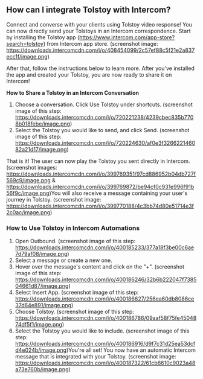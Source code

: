 ## How can I integrate Tolstoy with Intercom?

Connect and converse with your clients using Tolstoy video response! You can now directly send your Tolstoys in an Intercom correspondence.
Start by installing the Tolstoy app (https://www.intercom.com/app-store?search=tolstoy) from Intercom app store. (screenshot image: https://downloads.intercomcdn.com/i/o/408454099/2c57ef88c5f21e2a837ecc1f/image.png)

After that, follow the instructions below to learn more. After you've installed the app and created your Tolstoy, you are now ready to share it on Intercom!

**How to Share a Tolstoy in an Intercom Conversation**
1. Choose a conversation. Click Use Tolstoy under shortcuts. (screenshot image of this step: https://downloads.intercomcdn.com/i/o/720221238/4239cbec835b7708b018febe/image.png)
2. Select the Tolstoy you would like to send, and click Send. (screenshot image of this step: https://downloads.intercomcdn.com/i/o/720224630/af0e3f326622146082a21d17/image.png)

That is it! The user can now play the Tolstoy you sent directly in Intercom. (screenshot images: https://downloads.intercomcdn.com/i/o/399769351/97cd886952b04db727f569c9/image.png & https://downloads.intercomcdn.com/i/o/399769872/be94cf0c931e996f91b56f9c/image.png)
​
You will also receive a message containing your user's journey in Tolstoy. (screenshot image: https://downloads.intercomcdn.com/i/o/399770188/4c3bb74d80e51714e3f2c0ac/image.png)

### How to Use Tolstoy in Intercom Automations
1. Open Outbound. (screenshot image of this step: https://downloads.intercomcdn.com/i/o/400185233/377a18f3be00c6ae7d79af08/image.png) 
2. Select a message or create a new one. 
3. Hover over the message's content and click on the "+". (screenshot image of this step: https://downloads.intercomcdn.com/i/o/400186246/32b6b222047f738504661d87/image.png) 
4. Select Insert App. (screenshot image of this step: https://downloads.intercomcdn.com/i/o/400186627/256ea60db8086ce37d64e891/image.png) 
5. Choose Tolstoy. (screenshot image of this step: https://downloads.intercomcdn.com/i/o/400186786/09aaf58f75fe4504874df5f1/image.png) 
6. Select the Tolstoy you would like to include. (screenshot image of this step: https://downloads.intercomcdn.com/i/o/400186916/d9f7c31d25ea53dcfd4e024b/image.png) 
​
You're all set! You now have an automatic Intercom message that is integrated with your Tolstoy. (screenshot image: https://downloads.intercomcdn.com/i/o/400187322/61cb6610c9023a48a73e760b/image.png) 
